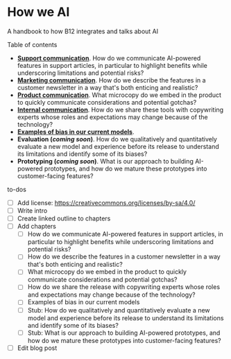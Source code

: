 # How we AI
A handbook to how B12 integrates and talks about AI

Table of contents
  - **[Support communication](support.md)**. How do we communicate AI-powered features in support articles, in particular to highlight benefits while underscoring limitations and potential risks?
  - **[Marketing communication](marketing.md)**. How do we describe the features in a customer newsletter in a way that's both enticing and realistic?
  - **[Product communication](product.md)**. What microcopy do we embed in the product to quickly communicate considerations and potential gotchas?
  - **[Internal communication](experts.md)**. How do we share these tools with copywriting experts whose roles and expectations may change because of the technology?
  - **[Examples of bias in our current models](bias.md)**.
  - **Evaluation (*coming soon*)**. How do we qualitatively and quantitatively evaluate a new model and experience before its release to understand its limitations and identify some of its biases?
  - **Prototyping (*coming soon*)**. What is our approach to building AI-powered prototypes, and how do we mature these prototypes into customer-facing features?

to-dos
- [ ] Add license: https://creativecommons.org/licenses/by-sa/4.0/
- [ ] Write intro
- [ ] Create linked outline to chapters
- [ ] Add chapters
  - [ ] How do we communicate AI-powered features in support articles, in particular to highlight benefits while underscoring limitations and potential risks?
  - [ ] How do we describe the features in a customer newsletter in a way that's both enticing and realistic?
  - [ ] What microcopy do we embed in the product to quickly communicate considerations and potential gotchas?
  - [ ] How do we share the release with copywriting experts whose roles and expectations may change because of the technology?
  - [ ] Examples of bias in our current models
  - [ ] Stub: How do we qualitatively and quantitatively evaluate a new model and experience before its release to understand its limitations and identify some of its biases?
  - [ ] Stub: What is our approach to building AI-powered prototypes, and how do we mature these prototypes into customer-facing features?
- [ ] Edit blog post

